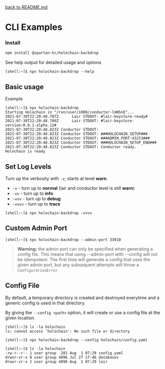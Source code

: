 [back to README.md](../README.md)

# CLI Examples

### Install
```bash
npm install @spartan-hc/holochain-backdrop
```

See help output for detailed usage and options
```
[shell:~]$ npx holochain-backdrop --help
```


## Basic usage

Example
```
[shell:~]$ npx holochain-backdrop
Starting Holochain in "/run/user/1000/conductor-lmNSnE"...
2021-07-30T22:20:48.707Z      Lair STDOUT: #lair-keystore-ready#
2021-07-30T22:20:48.709Z      Lair STDOUT: #lair-keystore-version:0.0.1-alpha.12#
2021-07-30T22:20:48.823Z Conductor STDOUT:
2021-07-30T22:20:48.823Z Conductor STDOUT: ###HOLOCHAIN_SETUP###
2021-07-30T22:20:48.823Z Conductor STDOUT: ###ADMIN_PORT:43253###
2021-07-30T22:20:48.823Z Conductor STDOUT: ###HOLOCHAIN_SETUP_END###
2021-07-30T22:20:48.823Z Conductor STDOUT: Conductor ready.
Holochain is ready
```


## Set Log Levels

Turn up the verbosity with `-v`; starts at level **warn**.

- `-v` - turn up to **normal** (lair and conductor level is still **warn**)
- `-vv` - turn up to **info**
- `-vvv` - turn up to **debug**
- `-vvvv` - turn up to **trace**

```
[shell:~]$ npx holochain-backdrop -vvvv
```


## Custom Admin Port

```
[shell:~]$ npx holochain-backdrop --admin-port 33010
```

> **Warning:** the admin port can only be specified when generating a config file.  This means that
> using --admin-port with --config will not be idempotent.  The first time will generate a config
> that uses the given admin port, but any subsequent attempts will throw a `ConfigurationError`.


## Config File
By default, a temporary directory is created and destroyed everytime and a generic config is used in
that directory.

By giving the `--config <path>` option, it will create or use a config file at the given location.
```
[shell:~]$ ls -la holochain
ls: cannot access 'holochain': No such file or directory

[shell:~]$ npx holochain-backdrop --config holochain/config.yaml

[shell:~]$ ls -la holochain
-rw-r--r-- 1 user group  281 Aug  1 07:29 config.yaml
drwxr-xr-x 8 user group 4096 Jul 27 17:46 databases
drwxr-xr-x 2 user group 4096 Aug  1 07:29 lair
```
